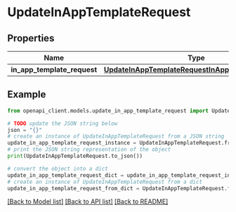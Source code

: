 # UpdateInAppTemplateRequest


## Properties

Name | Type | Description | Notes
------------ | ------------- | ------------- | -------------
**in_app_template_request** | [**UpdateInAppTemplateRequestInAppTemplateRequest**](UpdateInAppTemplateRequestInAppTemplateRequest.md) |  | 

## Example

```python
from openapi_client.models.update_in_app_template_request import UpdateInAppTemplateRequest

# TODO update the JSON string below
json = "{}"
# create an instance of UpdateInAppTemplateRequest from a JSON string
update_in_app_template_request_instance = UpdateInAppTemplateRequest.from_json(json)
# print the JSON string representation of the object
print(UpdateInAppTemplateRequest.to_json())

# convert the object into a dict
update_in_app_template_request_dict = update_in_app_template_request_instance.to_dict()
# create an instance of UpdateInAppTemplateRequest from a dict
update_in_app_template_request_from_dict = UpdateInAppTemplateRequest.from_dict(update_in_app_template_request_dict)
```
[[Back to Model list]](../README.md#documentation-for-models) [[Back to API list]](../README.md#documentation-for-api-endpoints) [[Back to README]](../README.md)


